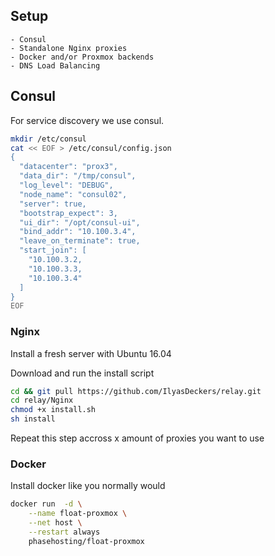 ## Setup

    - Consul
    - Standalone Nginx proxies
    - Docker and/or Proxmox backends
    - DNS Load Balancing

## Consul
For service discovery we use consul.

```bash
mkdir /etc/consul
cat << EOF > /etc/consul/config.json
{                                             
  "datacenter": "prox3",                                           
  "data_dir": "/tmp/consul",
  "log_level": "DEBUG",                                             
  "node_name": "consul02",
  "server": true,                                               
  "bootstrap_expect": 3,                                               
  "ui_dir": "/opt/consul-ui",                                        
  "bind_addr": "10.100.3.4",                                          
  "leave_on_terminate": true,
  "start_join": [                                                   
    "10.100.3.2,                                                   
    "10.100.3.3,                                                    
    "10.100.3.4"
  ]                                               
}
EOF
```

### Nginx

Install a fresh server with Ubuntu 16.04

Download and run the install script

```bash
cd && git pull https://github.com/IlyasDeckers/relay.git
cd relay/Nginx
chmod +x install.sh
sh install
```

Repeat this step accross x amount of proxies you want to use

### Docker

Install docker like you normally would

```bash
docker run  -d \
    --name float-proxmox \
    --net host \
    --restart always
    phasehosting/float-proxmox
```

